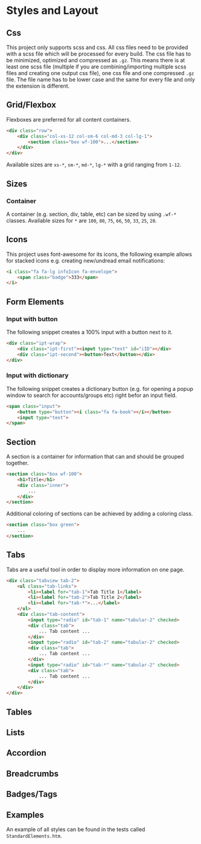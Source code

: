 # Styles and Layout

## Css

This project only supports scss and css. All css files need to be provided with a scss file which will be processed for every build. The css file has to be minimized, optimized and compressed as `.gz`. This means there is at least one scss file (multiple if you are combining/importing multiple scss files and creating one output css file), one css file and one compressed `.gz` file. The file name has to be lower case and the same for every file and only the extension is different.

## Grid/Flexbox

Flexboxes are preferred for all content containers.

```html
<div class="row">
    <div class="col-xs-12 col-sm-6 col-md-3 col-lg-1">
        <section class="box wf-100">...</section>
    </div>
</div>
```

Available sizes are `xs-*`, `sm-*`, `md-*`, `lg-*` with a grid ranging from `1-12`.

## Sizes

### Container

A container (e.g. section, div, table, etc) can be sized by using `.wf-*` classes. Available sizes for `*` are `100`, `80`, `75`, `66`, `50`, `33`, `25`, `20`.

## Icons

This project uses font-awesome for its icons, the following example allows for stacked icons e.g. creating new/undread email notifications:

```html
<i class="fa fa-lg infoIcon fa-envelope">
    <span class="badge">333</span>
</i>
```

## Form Elements

### Input with button

The following snippet creates a 100% input with a button next to it.

```html
<div class="ipt-wrap">
    <div class="ipt-first"><input type="text" id="iID"></div>
    <div class="ipt-second"><button>Text</button></div>
</div>
```

### Input with dictionary

The following snippet creates a dictionary button (e.g. for opening a popup window to search for accounts/groups etc) right befor an input field.

```html
<span class="input">
    <button type="button"><i class="fa fa-book"></i></button>
    <input type="text">
</span>
```

## Section

A section is a container for information that can and should be grouped together.

```html
<section class="box wf-100">
    <h1>Title</h1>
    <div class="inner">
        ...
    </div>
</section>
```

Additional coloring of sections can be achieved by adding a coloring class.

```html
<section class="box green">
    ...
</section>
```

## Tabs

Tabs are a useful tool in order to display more information on one page.

```html
<div class="tabview tab-2">
    <ul class="tab-links">
        <li><label for="tab-1">Tab Title 1</label>
        <li><label for="tab-2">Tab Title 2</label>
        <li><label for="tab-*">...</label>
    </ul>
    <div class="tab-content">
        <input type="radio" id="tab-1" name="tabular-2" checked>
        <div class="tab">
            ... Tab content ...
        </div>
        <input type="radio" id="tab-2" name="tabular-2" checked>
        <div class="tab">
            ... Tab content ...
        </div>
        <input type="radio" id="tab-*" name="tabular-2" checked>
        <div class="tab">
            ... Tab content ...
        </div>
    </div>
</div>
```

## Tables

## Lists

## Accordion

## Breadcrumbs

## Badges/Tags

## Examples

An example of all styles can be found in the tests called `StandardElements.htm`.